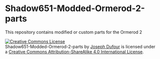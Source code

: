 # Shadow651-Modded-Ormerod-2-parts
This repository contains modified or custom parts for the Ormerod 2


<a rel="license" href="http://creativecommons.org/licenses/by-sa/4.0/"><img alt="Creative Commons License" style="border-width:0" src="https://i.creativecommons.org/l/by-sa/4.0/88x31.png" /></a><br /><span xmlns:dct="http://purl.org/dc/terms/" property="dct:title">Shadow651-Modded-Ormerod-2-parts</span> by <a xmlns:cc="http://creativecommons.org/ns#" href="https://github.com/shadow651/Shadow651-Modded-Ormerod-2-parts" property="cc:attributionName" rel="cc:attributionURL">Joseph Dufour</a> is licensed under a <a rel="license" href="http://creativecommons.org/licenses/by-sa/4.0/">Creative Commons Attribution-ShareAlike 4.0 International License</a>.
